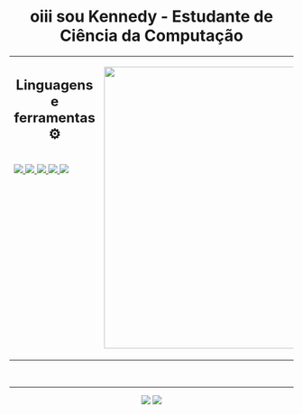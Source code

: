 <h1 align="center"> oiii sou Kennedy - Estudante de Ciência da Computação</h1>

<table><tr><td valign="top" width="50%">

<h2 Color="white" align="center"> Linguagens e ferramentas ⚙️</h2>
<a href="https://github.com/kennedysevilha/kennedysevilha/edit/main/README.md">
<br />
  <img src="https://img.shields.io/badge/HTML5-E34F26?style=for-the-badge&logo=html5&logoColor=white" />
  <img src="https://img.shields.io/badge/-css3-1572B6?&style=for-the-badge&logo=css3&logoColor=white" />
  <img src="https://img.shields.io/badge/-javascript-F7DF1E?&style=for-the-badge&logo=javascript&logoColor=black" />
  <img src="https://img.shields.io/badge/-python-2d2b80?&style=for-the-badge&logo=python&logoColor=white" />
  <img src="https://img.shields.io/badge/-Git-d22d1d?&style=for-the-badge&logo=git&logoColor=white" /> 


  
</td><td valign="top" width="50%">
  
<img src="https://github-readme-stats.vercel.app/api/top-langs/?username=kennedysevilha&layout=compact&theme=tokyonight" width="500" /></a>
  
</td></tr></table> 

<br />
  <hr>
   <div align="center">
      <a href="https://www.linkedin.com/in/kennedy-sevilha-a6111824b/" target="_blank"><img src="https://img.shields.io/badge/-LinkedIn-%230077B5?style=for-the-badge&logo=linkedin&logoColor=white" target="_blank"></a>
     <a href = "mailto:kennedysevilha@gmail.com"><img src="https://img.shields.io/badge/-Gmail-d22d1d?style=for-the-badge&logo=gmail&logoColor=white" target="_blank"></a>
  
   </div
